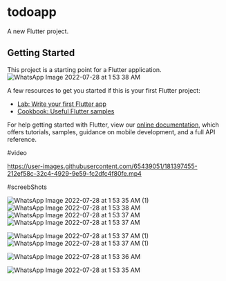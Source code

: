 # todoapp

A new Flutter project.

## Getting Started

This project is a starting point for a Flutter application.
![WhatsApp Image 2022-07-28 at 1 53 38 AM](https://user-images.githubusercontent.com/65439051/181393493-1aad01ba-85e3-4f75-afc8-a64686405152.jpeg)

A few resources to get you started if this is your first Flutter project:

- [Lab: Write your first Flutter app](https://flutter.dev/docs/get-started/codelab)
- [Cookbook: Useful Flutter samples](https://flutter.dev/docs/cookbook)

For help getting started with Flutter, view our
[online documentation](https://flutter.dev/docs), which offers tutorials,
samples, guidance on mobile development, and a full API reference.

#video

https://user-images.githubusercontent.com/65439051/181397455-212ef58c-32c4-4929-9e59-fc2dfc4f80fe.mp4

#screebShots

![WhatsApp Image 2022-07-28 at 1 53 35 AM (1)](https://user-images.githubusercontent.com/65439051/181397230-9132f321-3f47-4018-a662-1333ce054d29.jpeg)
![WhatsApp Image 2022-07-28 at 1 53 38 AM](https://user-images.githubusercontent.com/65439051/181397238-e5b2f161-be12-434f-a18a-d9bab34d5418.jpeg)
![WhatsApp Image 2022-07-28 at 1 53 37 AM](https://user-images.githubusercontent.com/65439051/181397250-c1c77cb4-8d42-4c24-a739-164c7d7673e5.jpeg)
![WhatsApp Image 2022-07-28 at 1 53 37 AM](https://user-images.githubusercontent.com/65439051/181397258-aa432fb8-0a0b-4a7b-8eda-7163136d9ff3.jpeg)

![WhatsApp Image 2022-07-28 at 1 53 37 AM (1)](https://user-images.githubusercontent.com/65439051/181397286-c3f34f46-e525-46fa-8e46-f0d6af8e279e.jpeg)
![WhatsApp Image 2022-07-28 at 1 53 37 AM (1)](https://user-images.githubusercontent.com/65439051/181397293-f66264b9-2663-4984-a2d5-3d180b2f614c.jpeg)

![WhatsApp Image 2022-07-28 at 1 53 36 AM](https://user-images.githubusercontent.com/65439051/181397301-f5bbe36a-368f-4f19-bb3c-6756d485b285.jpeg)

![WhatsApp Image 2022-07-28 at 1 53 35 AM](https://user-images.githubusercontent.com/65439051/181397315-adc8cae8-424b-46ca-865d-a85980449684.jpeg)































